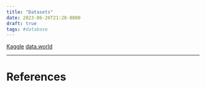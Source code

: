 ```yaml
---
title: "Datasets"
date: 2023-06-26T21:28-0800
draft: true
tags: #database
---
```


[Kaggle](https://www.kaggle.com/datasets)
[data.world](https://data.world)

---
# References
